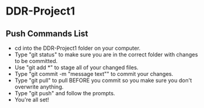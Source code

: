 # DDR-Project1












## Push Commands List

* cd into the DDR-Project1 folder on your computer.
* Type "git status" to make sure you are in the correct folder with changes to be committed.
* Use "git add *" to stage all of your changed files.
* Type "git commit -m "message text"" to commit your changes.
* Type "git pull" to pull BEFORE you commit so you make sure you don't overwrite anything.
* Type "git push" and follow the prompts.
* You're all set!

